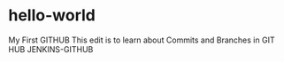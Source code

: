 # hello-world
My First GITHUB
This edit is to learn about Commits and Branches in GIT HUB
JENKINS-GITHUB
